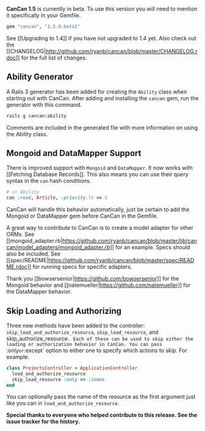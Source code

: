 **CanCan 1.5** is currently in beta. To use this version you will need to mention it specifically in your Gemfile.

```ruby
gem "cancan", "1.5.0.beta1"
```

See [[Upgrading to 1.4]] if you have not upgraded to 1.4 yet. Also check out the [[CHANGELOG|http://github.com/ryanb/cancan/blob/master/CHANGELOG.rdoc]] for the full list of changes.

## Ability Generator

A Rails 3 generator has been added for creating the `Ability` class when starting out with CanCan. After adding and installing the `cancan` gem, run the generator with this command.

```bash
rails g cancan:ability
```

Comments are included in the generated file with more information on using the Ability class.

## Mongoid and DataMapper Support

There is improved support with `Mongoid` and `DataMapper`. It now works with [[Fetching Database Records]]. This also means you can use their query syntax in the `can` hash conditions.

```ruby
# in Ability
can :read, Article, :priority.lt => 5
```

CanCan will handle this behavior automatically, just be certain to add the Mongoid or DataMapper gem before CanCan in the Gemfile.

A great way to contribute to CanCan is to create a model adapter for other ORMs. See [[mongoid_adapter.rb|https://github.com/ryanb/cancan/blob/master/lib/cancan/model_adapters/mongoid_adapter.rb]] for an example. Specs should also be included. See [[spec/README|https://github.com/ryanb/cancan/blob/master/spec/README.rdoc]] for running specs for specific adapters.

Thank you [[bowsersenior|https://github.com/bowsersenior]] for the Mongoid behavior and [[natemueller|https://github.com/natemueller]] for the DataMapper behavior.

## Skip Loading and Authorizing

Three new methods have been added to the controller: `skip_load_and_authorize_resource`, `skip_load_resource`, and skip_authorize_resource`. Each of these can be used to skip either the loading or authorization behavior in CanCan. You can pass `:only` or `:except` option to either one to specify which actions to skip. For example.

```ruby
class ProjectsController < ApplicationController
  load_and_authorize_resource
  skip_load_resource :only => :index
end
```

You can optionally pass the name of the resource as the first argument just like you can in `load_and_authorize_resource`.

**Special thanks to everyone who helped contribute to this release. See the issue tracker for the history.**
